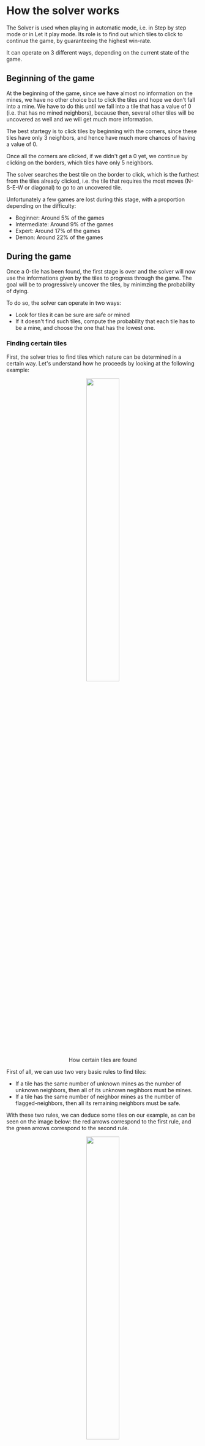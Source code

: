 # How the solver works

The Solver is used when playing in automatic mode, i.e. in Step by step mode or in Let it play mode. Its role is to find out which tiles to click to continue the game, by guaranteeing the highest win-rate.

It can operate on 3 different ways, depending on the current state of the game.

## Beginning of the game

At the beginning of the game, since we have almost no information on the mines, we have no other choice but to click the tiles and hope we don't fall into a mine. We have to do this until we fall into a tile that has a value of 0 (i.e. that has no mined neighbors), because then, several other tiles will be uncovered as well and we will get much more information.

The best startegy is to click tiles by beginning with the corners, since these tiles have only 3 neighbors, and hence have much more chances of having a value of 0.

Once all the corners are clicked, if we didn't get a 0 yet, we continue by clicking on the borders, which tiles have only 5 neighbors.

The solver searches the best tile on the border to click, which is the furthest from the tiles already clicked, i.e. the tile that requires the most moves (N-S-E-W or diagonal) to go to an uncovered tile.

Unfortunately a few games are lost during this stage, with a proportion depending on the difficulty:
* Beginner: Around 5% of the games
* Intermediate: Around 9% of the games
* Expert: Around 17% of the games
* Demon: Around 22% of the games

## During the game

Once a 0-tile has been found, the first stage is over and the solver will now use the informations given by the tiles to progress through the game. The goal will be to progressively uncover the tiles, by minimzing the probability of dying.

To do so, the solver can operate in two ways:
* Look for tiles it can be sure are safe or mined
* If it doesn't find such tiles, compute the probability that each tile has to be a mine, and choose the one that has the lowest one.

### Finding certain tiles

First, the solver tries to find tiles which nature can be determined in a certain way. Let's understand how he proceeds by looking at the following example:

<figure class="image">
  <p align="center">
    <img src="Other_Images/100pSure_Before.png" width=45% height=45%>
  </p>
  <figcaption> <p align="center">How certain tiles are found</p> </figcaption>
</figure>

First of all, we can use two very basic rules to find tiles:
* If a tile has the same number of unknown mines as the number of unknown neighbors, then all of its unknown negihbors must be mines.
* If a tile has the same number of neighbor mines as the number of flagged-neighbors, then all its remaining neighbors must be safe.

With these two rules, we can deduce some tiles on our example, as can be seen on the image below: the red arrows correspond to the first rule, and the green arrows correspond to the second rule.

<figure class="image">
  <p align="center">
    <img src="Other_Images/100pSure_First_Step.png" width=45% height=45%>
  </p>
  <figcaption> <p align="center">First method for determining certain tiles</p> </figcaption>
</figure>

However, there are a few more tiles to be found in the example, which are a bit less obvious than the previous ones.

On the below image, the tiles' values learn us that there is only one mine in the blue rectangle, and two in the yellow rectangle. This means that there has to be one mine in the right tile of the yellow rectangle, no mine the left tile of the blue rectangle, and one mine in the two tiles that are common to the two groups. We can therefore deduce the nature of two supplementary tiles.

<figure class="image">
  <p align="center">
    <img src="Other_Images/100pSure_Second_Step.png" width=45% height=45%>
  </p>
  <figcaption> <p align="center">Finding tiles by grouping them</p> </figcaption>
</figure>

We can apply the same rules for all the remaining tiles, and get the following result:

<figure class="image">
  <p align="center">
    <img src="Other_Images/100pSure_After.png" width=45% height=45%>
  </p>
  <figcaption> <p align="center">Safe and mined tiles deduced</p> </figcaption>
</figure>

To compute all the certain tiles, the solver implements the two previous ideas by creating groups of tiles, and computing lower and upper bounds for the number of mines each group of tiles contains. To do so, it proceeds this way: 

* For each tile that has at least one unknown neighbor, it defines the group containing all of its unknown neighbors. This group has the same number of mines as the number of unknown mines around the tile.
* It "divides" these groups into smaller groups, by the process described in the image below:

<figure class="image">
  <p align="center" float="left">
    <img src="Other_Images/100pSure_Groups_Before_Division.png" width=45% height=45%>
    <img src="Other_Images/100pSure_Groups_Division.png" width=45% height=45%> 
  </p>
  <figcaption> <p align="center">Groups before and after division</p> </figcaption>
</figure>

The first group contains the tiles that are only in the blue group. The third group contains the tiles that are only in the yellow one. The second group contains the tiles that are in both groups. The solver then deduces lower and upper bounds for the number of mines of each of the three groups created (see SeparateTwoTileGroups method of MinesweeperSolver class for precise formulas). It is also important to note that the two original groups are kept, because they contain supplementary information.

* It keeps dividing all the groups, until no more groups are created AND no supplementary information is added concerning the number of mines of each group.

Once all the groups have been computed, the solver deduces the tiles that are certain to be safe or mined, using the two following rules:
* If a given group has no mines, then it means that all of its tiles are safe. 
* If a group has the same numbers of tiles as of mines, it means that all of its tiles are mines.

### Computing probabilities

In some cases, it can happen that the previous computations give no solution. In this case, the solver will have no other choice than to guess a tile, by minimizing the probability of falling into a mine. To do so, the solver will look at all the unknown tiles that have a uncovered neighbor (that we will refer to as "candidate tiles" in what follows), and compute every possible disposition on mines on these tiles that can satisfy the constraints imposed by the tiles.

Then, for each of these tiles, it will count the number of such possibilities where this tile has a mine, and divide it by the total number of possibilities.

To do this, the solver uses a recursive function. There are two base cases:

- If there are no candidate tiles, then there is only one solution.

- If there is only one group of tiles, then we can give an explicit formula for the total number of dispositions, and for the total number of dispositions where a given tile has a mine. Let's call $M$ the number of mines in the group, and $N$ the number of its tiles. Then :
* The total number of possibilities is $\displaystyle {N \choose M}$
* For each tile, the total number of possibilities where this tile has a mine is $\displaystyle {N-1 \choose M-1}$

On the following example, we have $\displaystyle {8 \choose 3}$ possibilities in total, and for each tile, $\displaystyle {7 \choose 2}$ possibilities where it is a mine. 

Now, in the general case, the solver will act recursively: 
* Among all of its groups, the solver will choose one group and enumerate all of its possibile mine dispositions.
* For each one of its dispositions, it will call itself to compute the number of possibilities.
* It will add all of the possibilities

On the following example, we can visualise the two different dispositions the solver will try:

It is important to note here that the group chosen in this step is crucial if we want to get a reasonable computation time. To make sure of that, we will chose the group depending on two points:
* The chosen group must have a number of possible dispositions as small as possible.
* Each of its disposition, must permitt to uncover as much of the board as possible, to reduce the number of possibilities that will be computed.
 



As it is, the solver does compute all the possibilities as we need. However, it oftenly happens that the candidate tiles have several "connected components", in the sense that it can have several sub-groups that are independent with each-other, like on the following example:

In such a case, the total number of possibilities can be computed as the product between the number of possibilities for each connected component, and can therefore by extremely large if we have several connected components, so computing all the possibilities one by one would be impossible. The solution, in such a case, is to compute the possibilities for each connected component separately, and then all of the possibilities, which gives a much more reasonable execution time.

### Computing probabilities - refinement
